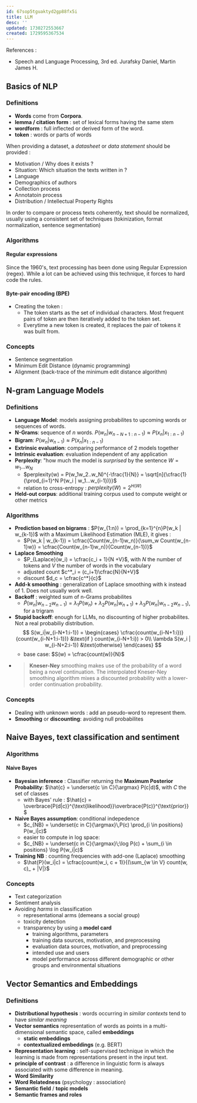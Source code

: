 ```yaml
---
id: 67sop5tguaktyd2gp88fx5i
title: LLM
desc: ''
updated: 1730272553667
created: 1729595367534
---
```


References : 
- Speech and Language Processing, 3rd ed. Jurafsky Daniel, Martin James H.


## Basics of NLP


### Definitions

- **Words** come from **Corpora**. 
- **lemma / citation form** : set of lexical forms having the same stem
- **wordform** : full inflected or derived form of the word.
- **token** : words or parts of words

When providing a dataset, a *datasheet* or *data statement* should be provided :
- Motivation / Why does it exists ?
- Situation: Which situation the texts written in ?
- Language
- Demographics of authors
- Collection process
- Annotatoin process
- Distribution / Intellectual Property Rights

In order to compare or process texts coherently, text should be normalized, usually using a consistent set of techniques (tokinization, format normalization, sentence segmentation)

### Algorithms 

#### Regular expressions

Since the 1960's, text processing has been done using Regular Expression (regex). While a lot can be achieved using this technique, it forces to hard code the rules.

#### Byte-pair encoding (BPE)

- Creating the token :
    - The token starts as the set of individual characters. Most frequent pairs of token are then iteratively added to the token set.
    - Everytime a new token is created, it replaces the pair of tokens it was built from.

### Concepts

- Sentence segmentation
- Minimum Edit Distance (dynamic programming)
- Alignment (back-trace of the minimum edit distance algorithm)


## N-gram Language Models

### Definitions

- **Language Model**: models assigning probabilites to upcoming words or sequences of words.
- **N-Grams**: sequence of *n* words. $P(w_n | w_{n-N+1:n-1}) \approx  P(x_n | x_{1:n-1})$
- **Bigram**: $P(w_n | w_{n-1}) \approx  P(x_n | x_{1:n-1})$
- **Extrinsic evaluation**: comparing performance of 2 models together
- **Intrinsic evaluation**: evaluation independent of any application
- **Perplexity**: "how much the model is *surprised* by the sentence $W=w_1...w_N$
  - $perplexity(w) = P(w_1w_2..w_N)^{-\frac{1}{N}} = \sqrt[n]{\cfrac{1}{\prod_{i=1}^N P(w_i | w_1...w_{i-1})}}$
  - relation to cross-entropy : $perplexity(W) = 2^{H(W)}$
- **Held-out corpus**: additional training corpus used to compute weight or other metrics

### Algorithms

- **Prediction based on bigrams** : $P(w_{1:n}) = \prod_{k=1}^{n}P(w_k | w_{k-1})$
with a Maximum Likelihood Estimation (MLE), it gives :
  - $P(w_k | w_{k-1}) = \cfrac{Count(w_{n-1}w_n)}{\sum_w Count(w_{n-1}w)} = \cfrac{Count(w_{n-1}w_n)}{Count(w_{n-1})}$
- **Laplace Smoothing**
  - $P_{Laplace}(w_i) = \cfrac{c_i + 1}{N +V}$, with $N$ the number of tokens and $V$ the number of words in the vocabulary
  - adjusted count $c^*_i = (c_i+1)\cfrac{N}{N+V}$
  - discount $d_c = \cfrac{c^*}{c}$
- **Add-k smoothing** : generalization of Laplace smoothing with k instead of 1. Does not usually work well.
- **Backoff** : weighted sum of n-Grams probabilites
  - $\hat{P}(w_n|w_{n-2}w_{n-1}) = \lambda_1 P(w_n) + \lambda_2 P(w_n | w_{n+1}) + \lambda_3 P(w_n|w_{n-2}w_{n-1})$, for a trigram
- **Stupid backoff**: enough for LLMs, no discounting of higher probabilites. Not a real probabiliy distribution.
$$
  S(w_i|w_{i-N+1:i-1}) =
    \begin{cases}
      \cfrac{count(w_{i-N+1:i})}{count(w_{i-N+1:i-1})} &\text{if } count(w_{i-N+1:i}) > 0\\
      \lambda S(w_i | w_{i-N+2:i-1}) &\text{otherwise}
    \end{cases} 
$$
  - base case: $S(w) = \cfrac{count(w)}{N}$
- > **Kneser-Ney** smoothing makes use of the probability of a word being a novel
continuation. The interpolated Kneser-Ney smoothing algorithm mixes a
discounted probability with a lower-order continuation probability.
  
### Concepts

- Dealing with unknown words : add an <UNK> pseudo-word to represent them.
- **Smoothing** or **discounting**: avoiding null probabilites

## Naive Bayes, text classification and sentiment

### Algorithms

#### Naive Bayes

- **Bayesian inference** : Classifier returning the **Maximum Posterior Probability**: $\hat{c} = \underset{c \in C}{\argmax} P(c|d)$, with $C$ the set of classes
  - with Bayes' rule : $\hat{c} = \overbrace{P(d|c)}^{\text{likelihood}}\overbrace{P(c)}^{\text{prior}}$
- **Naive Bayes assumption**: conditional indepedence
  - $c_{NB} = \underset{c in C}{\argmax}\,P(c) \prod_{i \in positions} P(w_i|c)$
  - easier to compute in log space:
  - $c_{NB} = \underset{c in C}{\argmax}\;\log P(c) + \sum_{i \in positions} \log P(w_i|c)$
- **Training NB** : counting frequencies with add-one (Laplace) smoothing 
  - $\hat{P}(w_i|c) = \cfrac{count(w_i, c + 1)}{(\sum_{w \in V} count(w, c)_ + |V|}$

### Concepts

- Text categorization
- Sentiment analysis
- Avoiding _harms_ in classification
  - representational arms (demeans a social group)
  - toxicity detection
  - transparency by using a **model card**
     - training algorithms, parameters
     - training data sources, motivation, and preprocessing
     - evaluation data sources, motivation, and preprocessing
     - intended use and users
     - model performance across different demographic or other groups and environmental situations

## Vector Semantics and Embeddings

### Definitions

- **Distributional hypothesis** : words occurring in _similar contexts_ tend to have _similar meaning_
- **Vector semantics** representation of words as points in a multi-dimensional semantic space, called **embeddings**
  - **static embeddings**
  - **contextualized embeddings** (e.g. BERT)
- **Representation learning** : self-supervised technique in which the learning is made from representations present in the input text.
- **principle of contrast** : a difference in linguistic form is always associated with some difference in meaning.
- **Word Similarity**
- **Word Relatedness** (psychology : association)
- **Semantic field** / **topic models**
- **Semantic frames and roles**
